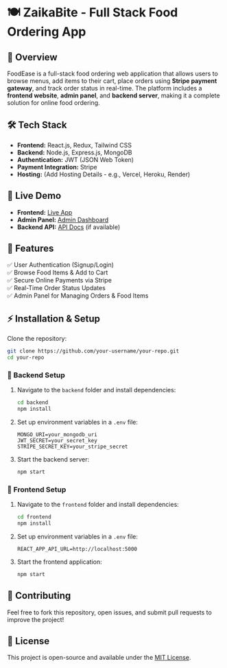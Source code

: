 # 🍽️ ZaikaBite - Full Stack Food Ordering App

## 🚀 Overview
FoodEase is a full-stack food ordering web application that allows users to browse menus, add items to their cart, place orders using **Stripe payment gateway**, and track order status in real-time. The platform includes a **frontend website**, **admin panel**, and **backend server**, making it a complete solution for online food ordering.

## 🛠️ Tech Stack
- **Frontend:** React.js, Redux, Tailwind CSS
- **Backend:** Node.js, Express.js, MongoDB
- **Authentication:** JWT (JSON Web Token)
- **Payment Integration:** Stripe
- **Hosting:** (Add Hosting Details - e.g., Vercel, Heroku, Render)

## 🔗 Live Demo
- **Frontend:** [Live App](#)  
- **Admin Panel:** [Admin Dashboard](#)  
- **Backend API:** [API Docs](#) (if available)

## 🎯 Features
✅ User Authentication (Signup/Login)  
✅ Browse Food Items & Add to Cart  
✅ Secure Online Payments via Stripe  
✅ Real-Time Order Status Updates  
✅ Admin Panel for Managing Orders & Food Items  

## ⚡ Installation & Setup
Clone the repository:
```bash
git clone https://github.com/your-username/your-repo.git
cd your-repo
```

### 📌 Backend Setup
1. Navigate to the `backend` folder and install dependencies:
   ```bash
   cd backend
   npm install
   ```
2. Set up environment variables in a `.env` file:
   ```plaintext
   MONGO_URI=your_mongodb_uri
   JWT_SECRET=your_secret_key
   STRIPE_SECRET_KEY=your_stripe_secret
   ```
3. Start the backend server:
   ```bash
   npm start
   ```

### 📌 Frontend Setup
1. Navigate to the `frontend` folder and install dependencies:
   ```bash
   cd frontend
   npm install
   ```
2. Set up environment variables in a `.env` file:
   ```plaintext
   REACT_APP_API_URL=http://localhost:5000
   ```
3. Start the frontend application:
   ```bash
   npm start
   ```

## 🤝 Contributing
Feel free to fork this repository, open issues, and submit pull requests to improve the project!

## 📄 License
This project is open-source and available under the [MIT License](LICENSE).
